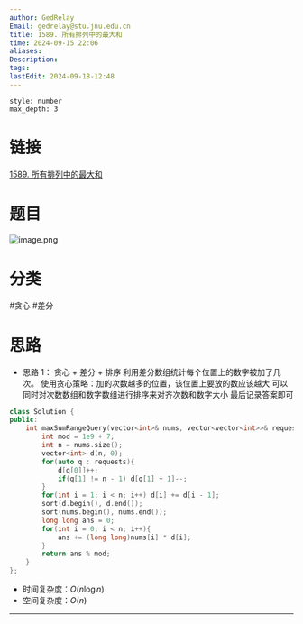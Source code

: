 ```yaml
---
author: GedRelay
Email: gedrelay@stu.jnu.edu.cn
title: 1589. 所有排列中的最大和
time: 2024-09-15 22:06
aliases: 
Description: 
tags: 
lastEdit: 2024-09-18-12:48
---
```


```toc
style: number
max_depth: 3
```

# 链接
[1589. 所有排列中的最大和](https://leetcode.cn/problems/maximum-sum-obtained-of-any-permutation/) 

# 题目
![image.png](https://ged-pic-bed.oss-cn-guangzhou.aliyuncs.com/img/202409152206358.png)


# 分类
#贪心 #差分 

# 思路
- 思路 1：
贪心 + 差分 + 排序
利用差分数组统计每个位置上的数字被加了几次。
使用贪心策略：加的次数越多的位置，该位置上要放的数应该越大
可以同时对次数数组和数字数组进行排序来对齐次数和数字大小
最后记录答案即可

```cpp
class Solution {
public:
    int maxSumRangeQuery(vector<int>& nums, vector<vector<int>>& requests) {
        int mod = 1e9 + 7;
        int n = nums.size();
        vector<int> d(n, 0);
        for(auto q : requests){
            d[q[0]]++;
            if(q[1] != n - 1) d[q[1] + 1]--;
        }
        for(int i = 1; i < n; i++) d[i] += d[i - 1];
        sort(d.begin(), d.end());
        sort(nums.begin(), nums.end());
        long long ans = 0;
        for(int i = 0; i < n; i++){
            ans += (long long)nums[i] * d[i];
        }
        return ans % mod;
    }
};
```


- 时间复杂度：${O\left( n\log n \right)  }$ 
- 空间复杂度：${O\left( n \right)  }$ 


---

